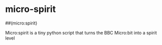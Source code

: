 # micro-spirit
##(micro:spirit)

Micro:spirit is a tiny python script that turns the BBC Micro:bit into a spirit level
